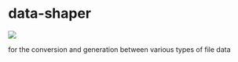 # data-shaper

![](https://github.com/harley9293/data-shaper/workflows/Go/badge.svg)

for the conversion and generation between various types of file data
